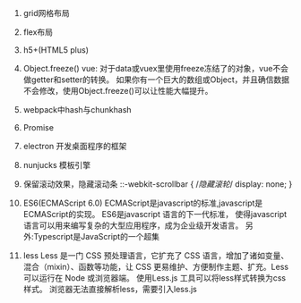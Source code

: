 1. grid网格布局

2. flex布局

3. h5+(HTML5 plus)

4. Object.freeze()
vue:
对于data或vuex里使用freeze冻结了的对象，vue不会做getter和setter的转换。
如果你有一个巨大的数组或Object，并且确信数据不会修改，使用Object.freeze()可以让性能大幅提升。

5. webpack中hash与chunkhash

6. Promise

7. electron
开发桌面程序的框架

8. nunjucks
模板引擎

9. 保留滚动效果，隐藏滚动条
::-webkit-scrollbar {
	/*隐藏滚轮*/
	display: none;
}

10. ES6(ECMAScript 6.0)
ECMAScript是javascript的标准,javascript是ECMAScript的实现。
ES6是javascript 语言的下一代标准，
使得javascript语言可以用来编写复杂的大型应用程序，成为企业级开发语言。
另外:Typescript是JavaScript的一个超集

11. less
Less 是一门 CSS 预处理语言，它扩充了 CSS 语言，增加了诸如变量、混合（mixin）、函数等功能，让 CSS 更易维护、方便制作主题、扩充。Less 可以运行在 Node 或浏览器端。
使用Less.js 工具可以将less样式转换为css样式。
浏览器无法直接解析less，需要引入less.js
